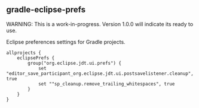 
gradle-eclipse-prefs
--------------------

WARNING: This is a work-in-progress. Version 1.0.0 will indicate its ready to use.

Eclipse preferences settings for Gradle projects.

```
allprojects {
    eclipsePrefs {
        group("org.eclipse.jdt.ui.prefs") {
            set "editor_save_participant_org.eclipse.jdt.ui.postsavelistener.cleanup", true
            set ""sp_cleanup.remove_trailing_whitespaces", true
        }
    }
}
```


